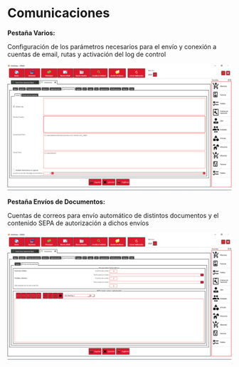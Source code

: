 # Comunicaciones

**Pestaña Varios:**

Configuración de los parámetros necesarios para el envío y conexión a cuentas de email, rutas y activación del log de control

![](<../../../.gitbook/assets/image (428).png>)

**Pestaña Envíos de Documentos:**

Cuentas de correos para envío automático de distintos documentos y el contenido SEPA de autorización a dichos envíos

![](<../../../.gitbook/assets/image (429).png>)

